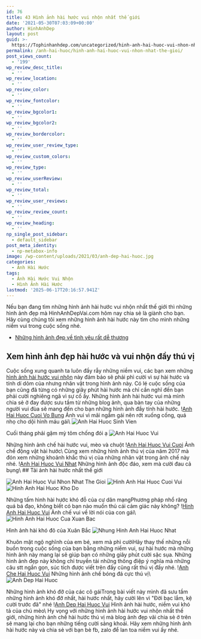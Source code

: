 ```yaml
---
id: 76
title: 43 Hình ảnh hài hước vui nhộn nhất thế giới
date: '2021-05-30T07:03:09+00:00'
author: HinhAnhDep
layout: post
guid: >-
  https://Tophinhanhdep.com/uncategorized/hinh-anh-hai-huoc-vui-nhon-nhat-the-gioi/
permalink: /anh-hai-huoc/hinh-anh-hai-huoc-vui-nhon-nhat-the-gioi/
post_views_count:
  - '199'
wp_review_desc_title:
  - ''
wp_review_location:
  - ''
wp_review_color:
  - ''
wp_review_fontcolor:
  - ''
wp_review_bgcolor1:
  - ''
wp_review_bgcolor2:
  - ''
wp_review_bordercolor:
  - ''
wp_review_user_review_type:
  - ''
wp_review_custom_colors:
  - ''
wp_review_type:
  - ''
wp_review_userReview:
  - ''
wp_review_total:
  - ''
wp_review_user_reviews:
  - ''
wp_review_review_count:
  - ''
wp_review_heading:
  - ''
np_single_post_sidebar:
  - default_sidebar
post_meta_identity:
  - np-metabox-info
image: /wp-content/uploads/2021/03/anh-dep-hai-huoc.jpg
categories:
  - Ảnh Hài Hước
tags:
  - Ảnh Hài Hước Vui Nhộn
  - Hình Ảnh Hài Hước
lastmod: '2025-06-17T20:16:57.941Z'
---
```

Nếu bạn đang tìm những hình ảnh hài hước vui nhộn nhất thế giới thì những hình ảnh đẹp mà HinhAnhDepVai.com hôm nay chia sẻ là giành cho bạn. Hãy cùng chúng tôi xem những hình ảnh hài hước này tìm cho mình những niềm vui trong cuộc sống nhé.

- [Những hình ảnh đẹp về tình yêu rất dễ thương](https://tophinhanhdep.com/anh-tinh-yeu/nhung-hinh-anh-dep-ve-tinh-yeu-de-thuong/)
 
## Xem hình ảnh đẹp hài hước và vui nhộn đầy thú vị

 Cuộc sống xung quanh ta luôn đầy rẫy những niềm vui, các bạn xem những [hình ảnh hài hước vui nhộn](https://tophinhanhdep.com/hinh-anh-hai-huoc-vui-nhon-nhat-the-gioi/) này đảm bảo sẽ phải phì cười vì sự hài hước và tính dí dỏm của nhưng nhân vật trong hình ảnh này. Có lé cuộc sống của bạn cũng đã từng có những giây phút hài hước mà chỉ cần nghĩ đến bạn phải cười nghiêng ngã vì sự cố ấy. Những hình ảnh hài hước vui mà mình chia sẻ ở đay được sưu tầm từ những blog ảnh, qua bàn tay của những người vui đùa sẽ mang đến cho bạn những hình ảnh đầy tính hài hước. \![Anh Hai Huoc Cuoi Vo Bung](https://tophinhanhdep.com/wp-content/uploads/2021/03/anh-hai-huoc-cuoi-vo-bung-257x300.jpg) Ảnh vui vì mãi ngắm gái nên rớt xuống cống, quá nhọ cho dội hình máu gái\ ![Anh Hai Huoc Sinh Vien](https://tophinhanhdep.com/wp-content/uploads/2021/03/anh-hai-huoc-sinh-vien-300x200.jpg)

 Cuối tháng phải gặm mỳ tôm chống đói ạ ![Anh Hai Huoc Vui](https://tophinhanhdep.com/wp-content/uploads/2021/03/anh-hai-huoc-vui-300x300.jpg)

 Những hình ảnh chế hài hước vui, mèo và chuột \![Anh Hai Huoc Vui Cuoi](https://tophinhanhdep.com/wp-content/uploads/2021/03/anh-hai-huoc-vui-cuoi-300x200.jpg) Ảnh chế động vật hài hước\ Cùng xem những hình ảnh thú vị của năm 2017 mà đón xem những khoảnh khắc thú vị của những nhân vật trong ảnh chế này nhé. \![Anh Hai Huoc Vui Nhat](https://tophinhanhdep.com/wp-content/uploads/2021/03/anh-hai-huoc-vui-nhat-300x200.jpg) Những hình ảnh độc đáo, xem mà cười đau cả bụng\ ## Tải ảnh hài hước nhất thế giới

 ![Anh Hai Huoc Vui Nhon Nhat The Gioi](https://tophinhanhdep.com/wp-content/uploads/2021/03/anh-hai-huoc-vui-nhon-nhat-the-gioi-300x200.jpg) ![Hinh Anh Hai Huoc Cuoi Vui](https://tophinhanhdep.com/wp-content/uploads/2021/03/hinh-anh-hai-huoc-cuoi-vui-300x200.jpg)![Hinh Anh Hai Huoc Kho Do](https://tophinhanhdep.com/wp-content/uploads/2021/03/hinh-anh-hai-huoc-kho-do-300x200.jpg)

 Những tấm hình hài hước khó đỗ của cư dân mạngPhương pháp nhổ răng quá bá đạo, không biết có bạn nào muốn thủ cái cảm giác này không? \![Hinh Anh Hai Huoc Vui](https://tophinhanhdep.com/wp-content/uploads/2021/03/hinh-anh-hai-huoc-vui-300x200.jpg) Ảnh chế vui về lời nói của con gái\ ![Hinh Anh Hai Huoc Cua Xuan Bac](https://tophinhanhdep.com/wp-content/uploads/2021/03/hinh-anh-hai-huoc-xuan-bac-300x300.jpg)

 Hình ảnh hài khó đõ của Xuân Bắc ![Nhung Hinh Anh Hai Huoc Nhat](https://tophinhanhdep.com/wp-content/uploads/2021/03/nhung-hinh-anh-hai-huoc-nhat-300x300.jpg)

 Khuôn mặt ngộ nghĩnh của em bé, xem mà phì cườiHãy thay thế những nỗi buồn trong cuộc sống của bạn bằng những niềm vui, sự hài hước mà những hình ảnh này mang lại sẽ giúp bạn có những giây phút cười sặc sụa. Những hình ảnh đẹp này không chỉ truyền tải những thông điệp ý nghĩa mà những câu stt ngắn gọn, súc tích được viết trên đấy cũng rất thú vị đấy nhé. \![Anh Che Hai Huoc Vui](https://tophinhanhdep.com/wp-content/uploads/2021/03/anh-che-hai-huoc-vui-300x300.jpg) Những hình ảnh chế bóng đá cực thú vị\ ![Anh Dep Hai Huoc](https://tophinhanhdep.com/wp-content/uploads/2021/03/anh-dep-hai-huoc-300x200.jpg)

 Những hình ảnh khó đỡ của các cô gáiTrong bài viết này mình đã sưu tầm những hình ảnh khó đỡ nhất, hài hước nhất, hãy cười lên vì "Đời bạc lắm, kệ cười trước đã" nhé \![Anh Dep Hai Huoc Vui](https://tophinhanhdep.com/wp-content/uploads/2021/03/anh-dep-hai-huoc-vui-300x300.png) Hình ảnh hài hước, niềm vui khó tả của chú mèo\ Hy vọng với những hình ảnh hài hước vui nhộn nhất thế giới, những hình ảnh chế hài hước thú vị mà blog ảnh đẹp vãi chia sẻ ở trên sẽ mang lại cho bạn những tiếng cười sảng khoái. Hãy xem những hình ảnh hài hước này và chia sẻ với bạn bè fb, zalo để lan toa niềm vui ấy nhé.
